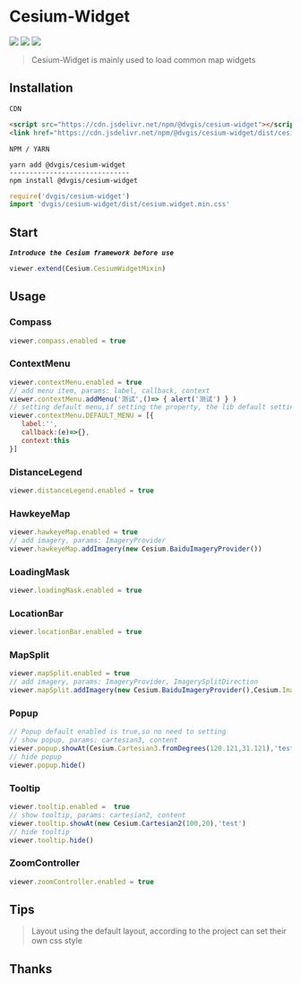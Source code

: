 # Cesium-Widget

<p>
<img src="https://img.shields.io/badge/license-Apache%202-blue"/>
<img src="https://img.shields.io/npm/v/@dvgis/cesium-widget?logo=npm&color=orange" />
<img src="https://img.shields.io/npm/dm/@dvgis/cesium-widget?logo=npm"/>
</p>

> Cesium-Widget is mainly used to load common map widgets

## Installation

`CDN`

```html
<script src="https://cdn.jsdelivr.net/npm/@dvgis/cesium-widget"></script>
<link href="https://cdn.jsdelivr.net/npm/@dvgis/cesium-widget/dist/cesium.widget.min.css" rel="stylesheet">
```

`NPM / YARN`

```shell
yarn add @dvgis/cesium-widget
------------------------------
npm install @dvgis/cesium-widget
```

```js
require('dvgis/cesium-widget')
import 'dvgis/cesium-widget/dist/cesium.widget.min.css'
```
## Start

**_`Introduce the Cesium framework before use`_**

```js
viewer.extend(Cesium.CesiumWidgetMixin)
```

## Usage

### Compass

```js
viewer.compass.enabled = true
```

### ContextMenu

```js
viewer.contextMenu.enabled = true
// add menu item, params: label, callback, context
viewer.contextMenu.addMenu('测试',()=> { alert('测试') } ) 
// setting default menu,if setting the property, the lib default setting will be overwrite
viewer.contextMenu.DEFAULT_MENU = [{
   label:'',
   callback:(e)=>{},
   context:this
}] 
```

### DistanceLegend

```js
viewer.distanceLegend.enabled = true
```

### HawkeyeMap

```js
viewer.hawkeyeMap.enabled = true
// add imagery, params: ImageryProvider
viewer.hawkeyeMap.addImagery(new Cesium.BaiduImageryProvider())
```

### LoadingMask

```js
viewer.loadingMask.enabled = true
```

### LocationBar

```js
viewer.locationBar.enabled = true
```

### MapSplit

```js
viewer.mapSplit.enabled = true
// add imagery, params: ImageryProvider, ImagerySplitDirection
viewer.mapSplit.addImagery(new Cesium.BaiduImageryProvider(),Cesium.ImagerySplitDirection.RIGHT) 
```

### Popup

```js
// Popup default enabled is true,so no need to setting
// show popup, params: cartesian3, content
viewer.popup.showAt(Cesium.Cartesian3.fromDegrees(120.121,31.121),'test')
// hide popup
viewer.popup.hide()
```

### Tooltip

```js
viewer.tooltip.enabled =  true
// show tooltip, params: cartesian2, content
viewer.tooltip.showAt(new Cesium.Cartesian2(100,20),'test')
// hide tooltip
viewer.tooltip.hide()
```

### ZoomController

```js
viewer.zoomController.enabled = true
```

## Tips

> Layout using the default layout, according to the project can set their own css style

## Thanks

